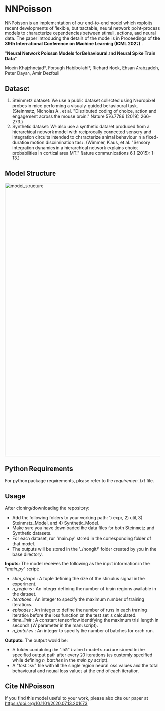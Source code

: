 # NNPoisson

NNPoisson is an implementation of our end-to-end model which exploits recent developments of flexible, but tractable, neural network point-process models to characterize dependencies between stimuli, actions, and neural data. 
The paper introducing the details of the model is in Proceedings of **the 39th International Conference on Machine Learning (ICML 2022)** .

"**Neural Network Poisson Models for Behavioural and Neural Spike Train Data**" 

Moein Khajehnejad*, Forough Habibollahi*, Richard Nock, Ehsan Arabzadeh, Peter Dayan, Amir Dezfouli

## Dataset
1. Steinmetz dataset: We use a public dataset collected using Neuropixel probes in mice performing a visually-guided behavioural task. (Steinmetz, Nicholas A., et al. "Distributed coding of choice, action and engagement across the mouse brain." Nature 576.7786 (2019): 266-273.) 
2. Synthetic dataset: We also use a synthetic dataset produced from a hierarchical network model with reciprocally connected sensory and integration circuits intended to characterize animal behaviour in a fixed-duration motion discrimination task. (Wimmer, Klaus, et al. "Sensory integration dynamics in a hierarchical network explains choice probabilities in cortical area MT." Nature communications 6.1 (2015): 1-13.)

## Model Structure

<img width="889" alt="model_structure" src="https://user-images.githubusercontent.com/22978025/170870161-ce26589e-9df7-4fb5-898e-159a58b741ec.png">

## Python Requirements
For python package requirements, please refer to the _requirement.txt_ file. 

## Usage

After cloning/downloading the repository:
- Add the following folders to your working path: 1) expr, 2) util, 3) Steinmetz_Model, and 4) Synthetic_Model.
- Make sure you have downloaded the data files for both Steinmetz and Synthetic datasets.
- For each dataset, run 'main.py' stored in the corresponding folder of that model.
- The outputs will be stored in the '../nongit/' folder created by you in the base directory.

**Inputs:** The model receives the following as the input information in the "_main.py_" script:
- _stim_shape_ : A tuple defining the size of the stimulus signal in the experiment.
- _n_regions_ : An integer defining the number of brain regions available in the dataset.
- _iterations_ : An integer to specify the maximum number of training iterations.
- _episodes_ : An integer to define the number of runs in each training iteration before the loss function on the test set is calculated.
- _time_limit_ : A constant tensorflow identifying the maximum trial length in seconds ($W$ parameter in the manuscript).
- _n_batches_ : An integer to specify the number of batches for each run. 

**Outputs:** The output would be:
-  A folder containing the ".h5" trained model structure stored in the specified output path after every 20 iterations (as customly specified while defining _n_batches_ in the _main.py_ script).
-  A "_test.csv_" file with all the single region neural loss values and the total behavioural and neural loss values at the end of each iteration.


## Cite NNPoisson
If you find this model useful to your work, please also cite our paper at https://doi.org/10.1101/2020.07.13.201673 
